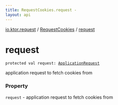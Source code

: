 ```yaml
---
title: RequestCookies.request - 
layout: api
---
```


<div class='api-docs-breadcrumbs'><a href="../index.html">io.ktor.request</a> / <a href="index.html">RequestCookies</a> / <a href="./request.html">request</a></div>

# request

<div class="signature"><code><span class="keyword">protected</span> <span class="keyword">val </span><span class="identifier">request</span><span class="symbol">: </span><a href="../-application-request/index.html"><span class="identifier">ApplicationRequest</span></a></code></div>

application request to fetch cookies from

### Property

<code>request</code> - application request to fetch cookies from